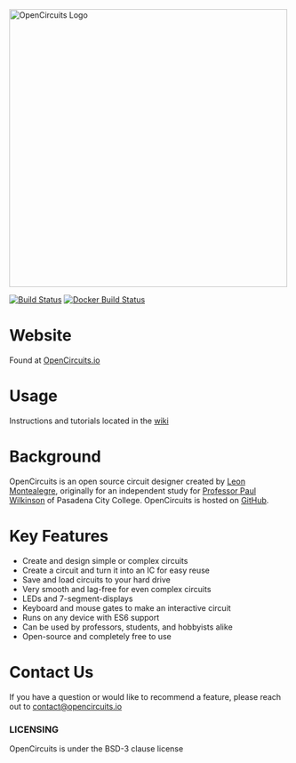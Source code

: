 <img src="https://github.com/OpenCircuits/OpenCircuits/blob/master/site/public/img/icons/logo.svg" alt="OpenCircuits Logo" style="width: 500px;"/>

[![Build Status](https://travis-ci.org/OpenCircuits/OpenCircuits.svg?branch=master)](https://travis-ci.org/OpenCircuits/OpenCircuits) [![Docker Build Status](https://dockerbuildbadges.quelltext.eu/status.svg?organization=opencircuits&repository=opencircuits)](https://hub.docker.com/r/opencircuits/opencircuits/builds/)

# Website

Found at [OpenCircuits.io](http://www.opencircuits.io/)

# Usage

Instructions and tutorials located in the [wiki](https://github.com/OpenCircuits/OpenCircuits/wiki)

# Background

OpenCircuits is an open source circuit designer created by [Leon Montealegre](https://leonmontealegre.com/), originally for an independent study for [Professor Paul Wilkinson](http://www.drpjw.org/) of Pasadena City College.
OpenCircuits is hosted on [GitHub](https://github.com/OpenCircuits/OpenCircuits).

# Key Features

* Create and design simple or complex circuits
* Create a circuit and turn it into an IC for easy reuse
* Save and load circuits to your hard drive
* Very smooth and lag-free for even complex circuits
* LEDs and 7-segment-displays
* Keyboard and mouse gates to make an interactive circuit
* Runs on any device with ES6 support
* Can be used by professors, students, and hobbyists alike
* Open-source and completely free to use

# Contact Us

If you have a question or would like to recommend a feature, please reach out to contact@opencircuits.io


### LICENSING
OpenCircuits is under the BSD-3 clause license

